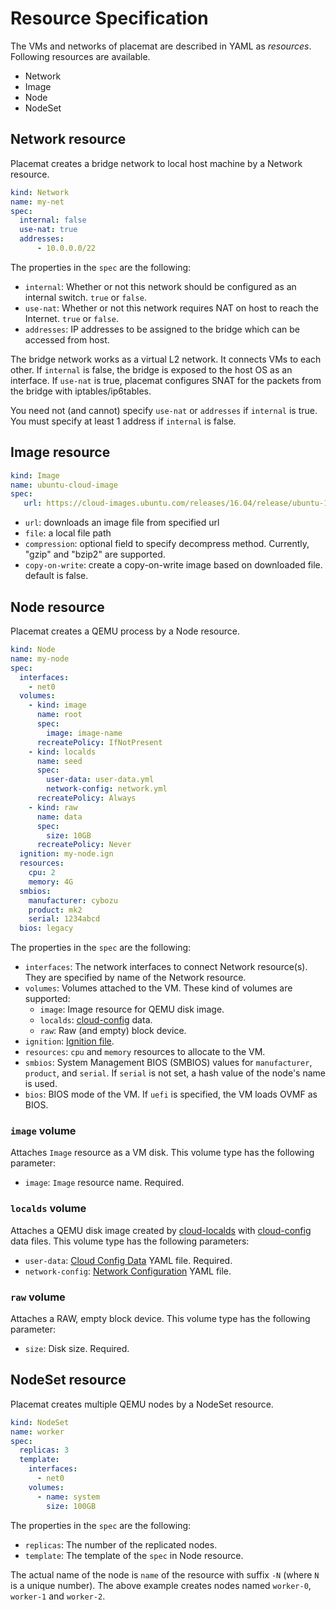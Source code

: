 Resource Specification
======================

The VMs and networks of placemat are described in YAML as *resources*.
Following resources are available.

* Network
* Image
* Node
* NodeSet

Network resource
----------------

Placemat creates a bridge network to local host machine by a Network resource.

```yaml
kind: Network
name: my-net
spec:
  internal: false
  use-nat: true
  addresses:
      - 10.0.0.0/22
```

The properties in the `spec` are the following:

- `internal`: Whether or not this network should be configured as an internal switch.  `true` or `false`.
- `use-nat`: Whether or not this network requires NAT on host to reach the Internet.  `true` or `false`.
- `addresses`: IP addresses to be assigned to the bridge which can be accessed from host.

The bridge network works as a virtual L2 network.  It connects VMs to each other.
If `internal` is false, the bridge is exposed to the host OS as an interface.
If `use-nat` is true, placemat configures SNAT for the packets from the bridge
with iptables/ip6tables.

You need not (and cannot) specify `use-nat` or `addresses` if `internal` is true.
You must specify at least 1 address if `internal` is false.

Image resource
--------------

```yaml
kind: Image
name: ubuntu-cloud-image
spec:
   url: https://cloud-images.ubuntu.com/releases/16.04/release/ubuntu-16.04-server-cloudimg-amd64-disk1.img
```

- `url`: downloads an image file from specified url
- `file`: a local file path
- `compression`: optional field to specify decompress method.  Currently, "gzip" and "bzip2" are supported.
- `copy-on-write`: create a copy-on-write image based on downloaded file. default is false.

Node resource
-------------

Placemat creates a QEMU process by a Node resource.

```yaml
kind: Node
name: my-node
spec:
  interfaces:
    - net0
  volumes:
    - kind: image
      name: root
      spec:
        image: image-name
      recreatePolicy: IfNotPresent
    - kind: localds
      name: seed
      spec:
        user-data: user-data.yml
        network-config: network.yml
      recreatePolicy: Always
    - kind: raw
      name: data
      spec:
        size: 10GB
      recreatePolicy: Never
  ignition: my-node.ign
  resources:
    cpu: 2
    memory: 4G
  smbios:
    manufacturer: cybozu
    product: mk2
    serial: 1234abcd
  bios: legacy
```

The properties in the `spec` are the following:

- `interfaces`: The network interfaces to connect Network resource(s).  They are specified by name of the Network resource.
- `volumes`: Volumes attached to the VM.  These kind of volumes are supported:
    - `image`: Image resource for QEMU disk image.
    - `localds`: [cloud-config](http://cloudinit.readthedocs.io/en/latest/topics/format.html#cloud-config-data) data.
    - `raw`: Raw (and empty) block device.
- `ignition`: [Ignition file](https://coreos.com/ignition/docs/latest/configuration-v2_1.html).
- `resources`:  `cpu` and `memory` resources to allocate to the VM.
- `smbios`: System Management BIOS (SMBIOS) values for `manufacturer`, `product`, and `serial`.  If `serial` is not set, a hash value of the node's name is used.
- `bios`: BIOS mode of the VM.  If `uefi` is specified, the VM loads OVMF as BIOS.

### `image` volume

Attaches `Image` resource as a VM disk.
This volume type has the following parameter:

* `image`: `Image` resource name.  Required.

### `localds` volume

Attaches a QEMU disk image created by [cloud-localds](https://manpages.debian.org/testing/cloud-image-utils/cloud-localds.1.en.html) with [cloud-config](http://cloudinit.readthedocs.io/en/latest/topics/format.html#cloud-config-data) data files.
This volume type has the following parameters:

* `user-data`: [Cloud Config Data](http://cloudinit.readthedocs.io/en/latest/topics/format.html#cloud-config-data) YAML file.  Required.
* `network-config`: [Network Configuration](http://cloudinit.readthedocs.io/en/latest/topics/network-config.html) YAML file.

### `raw` volume

Attaches a RAW, empty block device.
This volume type has the following parameter:

* `size`: Disk size.  Required.

NodeSet resource
----------------

Placemat creates multiple QEMU nodes by a NodeSet resource.

```yaml
kind: NodeSet
name: worker
spec:
  replicas: 3
  template:
    interfaces:
      - net0
    volumes:
      - name: system
        size: 100GB
```

The properties in the `spec` are the following:

- `replicas`: The number of the replicated nodes.
- `template`: The template of the `spec` in Node resource.

The actual name of the node is `name` of the resource with suffix `-N` (where `N` is a unique number).
The above example creates nodes named `worker-0`, `worker-1` and `worker-2`.

